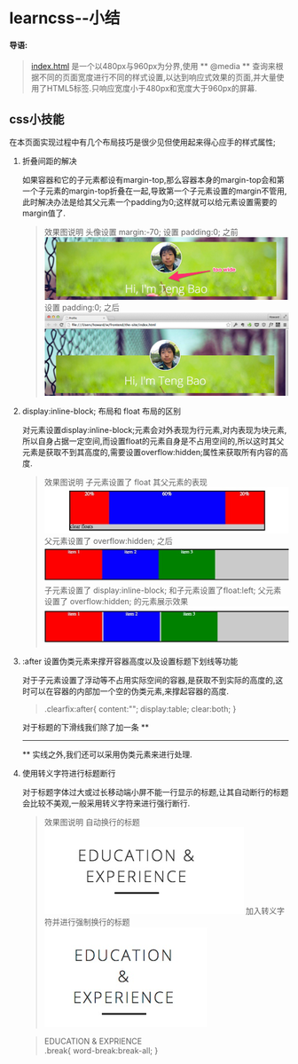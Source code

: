# learncss--小结
#### 导语:
> [index.html](index.html) 是一个以480px与960px为分界,使用 ** @media ** 查询来根据不同的页面宽度进行不同的样式设置,以达到响应式效果的页面,并大量使用了HTML5标签.只响应宽度小于480px和宽度大于960px的屏幕.

## css小技能

在本页面实现过程中有几个布局技巧是很少见但使用起来得心应手的样式属性;

1. 折叠间距的解决

    如果容器和它的子元素都设有margin-top,那么容器本身的margin-top会和第一个子元素的margin-top折叠在一起,导致第一个子元素设置的margin不管用,此时解决办法是给其父元素一个padding为0;这样就可以给元素设置需要的margin值了.
    > 效果图说明 
    > 头像设置 margin:-70;
    > 设置 padding:0; 之前 ![header1.jpg](img/header1.jpg)
    > 设置 padding:0; 之后 ![header2.jpg](img/header2.jpg)

2. display:inline-block; 布局和 float 布局的区别

    对元素设置display:inline-block;元素会对外表现为行元素,对内表现为块元素,所以自身占据一定空间,而设置float的元素自身是不占用空间的,所以这时其父元素是获取不到其高度的,需要设置overflow:hidden;属性来获取所有内容的高度.
    > 效果图说明
    > 子元素设置了 float 其父元素的表现 ![float1.jpg](img/float1.jpg)
    > 父元素设置了 overflow:hidden; 之后 ![float2.jpg](img/float2.jpg)
    > 子元素设置了 display:inline-block; 和子元素设置了float:left; 父元素设置了 overflow:hidden; 的元素展示效果 ![inline-block.jpg](img/inline-block.jpg)

3. :after 设置伪类元素来撑开容器高度以及设置标题下划线等功能

    对于子元素设置了浮动等不占用实际空间的容器,是获取不到实际的高度的,这时可以在容器的内部加一个空的伪类元素,来撑起容器的高度.

    > <div class="clearfic"></div>
    > .clearfix:after{
    >   content:"";
    >   display:table;
    >   clear:both;
    > }

    对于标题的下滑线我们除了加一条 ** <hr> ** 实线之外,我们还可以采用伪类元素来进行处理.

4. 使用转义字符进行标题断行

    对于标题字体过大或过长移动端小屏不能一行显示的标题,让其自动断行的标题会比较不美观,一般采用转义字符来进行强行断行.

    > 效果图说明
    > 自动换行的标题 ![header-2.jpg](img/header-2.jpg)
    > 加入转义字符并进行强制换行的标题 ![header-1.jpg](img/header-1.jpg)

    > <div class="break">EDUCATION <span>&amp;</span> EXPRIENCE</div>
    > .break{
    >   word-break:break-all;
    > }


